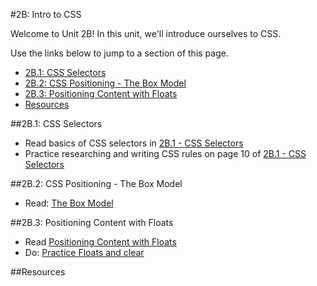 #2B: Intro to CSS

Welcome to Unit 2B!  In this unit, we'll introduce ourselves to CSS.

Use the links below to jump to a section of this page.

- [2B.1: CSS Selectors](#2B1-css-selectors)
- [2B.2: CSS Positioning - The Box Model](#2B2-boxmodel)
- [2B.3: Positioning Content with Floats](#2B3-float)
- [Resources](#resources)


##<a id="2B1-css-selectors">2B.1: CSS Selectors</a>

+ Read basics of CSS selectors in [2B.1 - CSS Selectors](https://docs.google.com/presentation/d/1XYLq7HykvftTL4hfpLeEqL17mOGesjSa5P3bpRWXE5g/edit?usp=sharing)
+ Practice researching and writing CSS rules on page 10 of [2B.1 - CSS Selectors](https://docs.google.com/presentation/d/1XYLq7HykvftTL4hfpLeEqL17mOGesjSa5P3bpRWXE5g/edit?usp=sharing)

##<a id="2B2-boxmodel">2B.2: CSS Positioning - The Box Model</a>


+ Read: [The Box Model](https://docs.google.com/presentation/d/1JotLOEsfqRVTacFxgaf8I-lr9RdWoW4YftQTjUsnR3E/edit?usp=sharing)



##<a id="2B3-float">2B.3: Positioning Content with Floats</a>

+ Read [Positioning Content with Floats](https://docs.google.com/presentation/d/19vtem9OLwccvjQk9pBTUNd-KmfffC7gUWenosphjrxs/edit?usp=sharing)
+ Do: [Practice Floats and clear](https://docs.google.com/presentation/d/1cpszX-xC7r7DC4cUFB0iL5AUH7Krfi81TujvmQI7KWo/edit?usp=sharing)


##<a id="resources">Resources</a>
